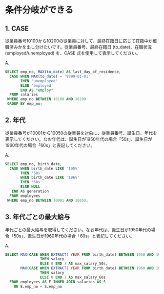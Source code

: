# 条件分岐ができる

## 1. CASE

従業員番号10100から10200の従業員に対して、最終在籍日に応じて在籍中か離職済みかを出し分けたいです。従業員番号、最終在籍日 (to_date)、在職状況(employed/unemployed) を、CASE 式を使用して表示してください。

A.
```sql
SELECT emp_no, MAX(to_date) AS last_day_of_residence, 
  CASE WHEN MAX(to_date) = '9999-01-01' 
       THEN 'unemployed' 
       ELSE 'employed' 
       END AS "employ" 
  FROM salaries 
 WHERE emp_no BETWEEN 10100 AND 10200 
 GROUP BY emp_no;
```

## 2. 年代

従業員番号が10001から10050の従業員を対象に、従業員番号、誕生日、年代を表示してください。なお年代は、誕生日が1950年代の場合「50s」、誕生日が1960年代の場合「60s」と表記してください。

A. 
```sql
SELECT emp_no, birth_date, 
  CASE WHEN birth_date LIKE '195%' 
       THEN '50s' 
       WHEN birth_date LIKE '196%' 
       THEN '60s' 
       ELSE NULL 
   END AS generation 
  FROM employees 
 WHERE emp_no BETWEEN 10001 AND 10050; 
```

## 3. 年代ごとの最大給与

年代ごとの最大給与を取得してください。なお年代は、誕生日が1950年代の場合「50s」、誕生日が1960年代の場合「60s」と表記してください。

A. 
```sql
SELECT MAX(CASE WHEN EXTRACT( YEAR FROM birth_date) BETWEEN 1950 AND 1959 
                THEN salary 
                ELSE 0 END ) AS max_salary_50s, 
       MAX(CASE WHEN EXTRACT( YEAR FROM birth_date) BETWEEN 1960 AND 1969 
                THEN salary 
                ELSE 0 END ) AS max_salary_60s 
  FROM employees AS E INNER JOIN salaries AS S 
    ON E.emp_no = S.emp_no
```